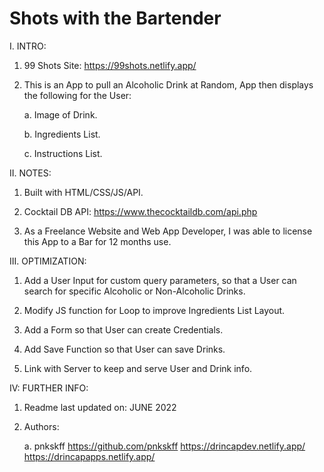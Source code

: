 # Shots with the Bartender

I. INTRO:

  1. 99 Shots Site: https://99shots.netlify.app/

  2. This is an App to pull an Alcoholic Drink at Random, App then displays the following for the User:

     a. Image of Drink.
  
     b. Ingredients List.
  
     c. Instructions List.

II. NOTES: 

  1. Built with HTML/CSS/JS/API.
  
  2. Cocktail DB API: https://www.thecocktaildb.com/api.php
  
  3. As a Freelance Website and Web App Developer, I was able to license this App to a Bar for 12 months use.

III. OPTIMIZATION: 

  1. Add a User Input for custom query parameters, so that a User can search for specific Alcoholic or Non-Alcoholic Drinks.
  
  2. Modify JS function for Loop to improve Ingredients List Layout. 
  
  3. Add a Form so that User can create Credentials.
  
  4. Add Save Function so that User can save Drinks.
  
  5. Link with Server to keep and serve User and Drink info.

IV: FURTHER INFO:

  1. Readme last updated on: JUNE 2022

  2. Authors:

     a. pnkskff
     https://github.com/pnkskff
     https://drincapdev.netlify.app/
     https://drincapapps.netlify.app/
     
